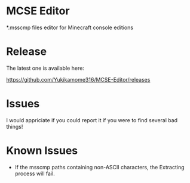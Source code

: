 # MCSE Editor
*.msscmp files editor for Minecraft console editions

# Release
The latest one is available here:

https://github.com/Yukikamome316/MCSE-Editor/releases

# Issues
I would appriciate if you could report it if you were to find several bad things!

# Known Issues
- If the msscmp paths containing non-ASCII characters, the Extracting process will fail. 
